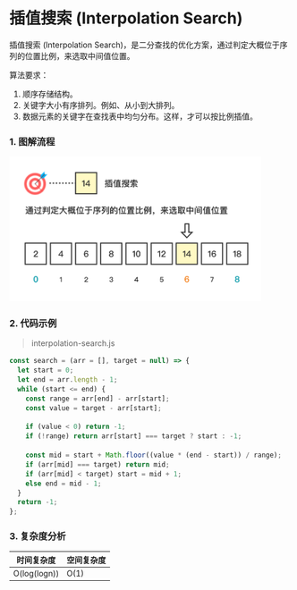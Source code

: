 # 插值搜索 (Interpolation Search)

插值搜索 (Interpolation Search)，是二分查找的优化方案，通过判定大概位于序列的位置比例，来选取中间值位置。

算法要求：

1. 顺序存储结构。
2. 关键字大小有序排列。例如、从小到大排列。
3. 数据元素的关键字在查找表中均匀分布。这样，才可以按比例插值。



### 1. 图解流程

<img src="../../_imgs/Search-Interpolation.png" width="450"/>



### 2. 代码示例

> interpolation-search.js

```js
const search = (arr = [], target = null) => {
  let start = 0;
  let end = arr.length - 1;
  while (start <= end) {
    const range = arr[end] - arr[start];
    const value = target - arr[start];

    if (value < 0) return -1;
    if (!range) return arr[start] === target ? start : -1;

    const mid = start + Math.floor((value * (end - start)) / range);
    if (arr[mid] === target) return mid;
    if (arr[mid] < target) start = mid + 1;
    else end = mid - 1;
  }
  return -1;
};
```

### 3. 复杂度分析

| 时间复杂度   | 空间复杂度 |
| ------------ | ---------- |
| O(log(logn)) | O(1)       |